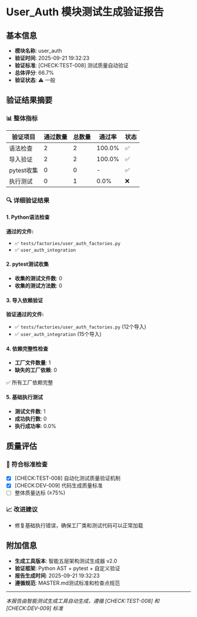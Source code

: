 # User_Auth 模块测试生成验证报告

## 基本信息
- **模块名称**: user_auth
- **验证时间**: 2025-09-21 19:32:23
- **验证标准**: [CHECK:TEST-008] 测试质量自动验证
- **总体评分**: 66.7%
- **验证状态**: ⚠️ 一般

## 验证结果摘要

### 📊 整体指标
| 验证项目 | 通过数量 | 总数量 | 通过率 | 状态 |
|---------|---------|-------|-------|------|
| 语法检查 | 2 | 2 | 100.0% | ✅ |
| 导入验证 | 2 | 2 | 100.0% | ✅ |
| pytest收集 | 0 | 0 | - | ✅ |
| 执行测试 | 0 | 1 | 0.0% | ❌ |

### 🔍 详细验证结果

#### 1. Python语法检查
**通过的文件:**
- ✅ `tests/factories/user_auth_factories.py`
- ✅ `user_auth_integration`


#### 2. pytest测试收集
- **收集的测试文件数**: 0
- **收集的测试方法数**: 0


#### 3. 导入依赖验证
**验证通过的文件:**
- ✅ `tests/factories/user_auth_factories.py` (12个导入)
- ✅ `user_auth_integration` (15个导入)


#### 4. 依赖完整性检查
- **工厂文件数量**: 1
- **缺失的工厂依赖**: 0

✅ 所有工厂依赖完整


#### 5. 基础执行测试
- **测试文件数**: 1
- **成功执行数**: 0
- **执行成功率**: 0.0%

## 质量评估

### 🎯 符合标准检查
- [x] [CHECK:TEST-008] 自动化测试质量验证机制
- [x] [CHECK:DEV-009] 代码生成质量标准
- [ ] 整体质量达标 (≥75%)

### 📈 改进建议
- 修复基础执行错误，确保工厂类和测试代码可以正常加载


## 附加信息
- **生成工具版本**: 智能五层架构测试生成器 v2.0
- **验证框架**: Python AST + pytest + 自定义验证
- **报告生成时间**: 2025-09-21 19:32:23
- **遵循规范**: MASTER.md测试标准和检查点规范

---
*本报告由智能测试生成工具自动生成，遵循 [CHECK:TEST-008] 和 [CHECK:DEV-009] 标准*
